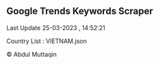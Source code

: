 

## Google Trends Keywords Scraper 
 
Last Update 25-03-2023 , 14:52:21

Country List :
VIETNAM.json



© Abdul Muttaqin 
